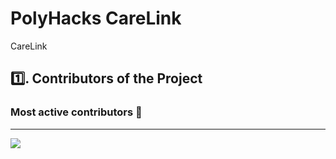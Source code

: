 # PolyHacks CareLink
 CareLink
## 1️⃣. Contributors of the Project
### Most active contributors 🚀
<hr>
<p align="start">
<a  href="https://github.com/MihirRajeshPanchal/Final-Year-Project-Drone/graphs/contributors">
  <img src="https://contrib.rocks/image?repo=MihirRajeshPanchal/Final-Year-Project-Drone"/>
</a>
</p>
</br>

